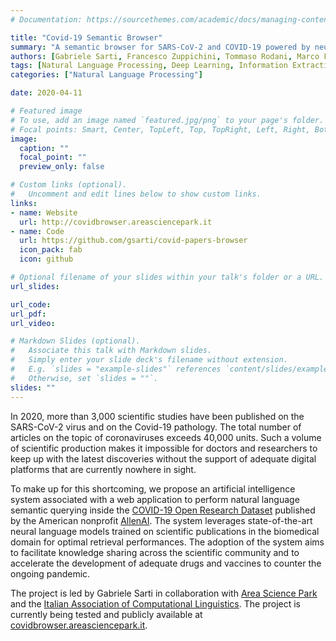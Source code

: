 ```yaml
---
# Documentation: https://sourcethemes.com/academic/docs/managing-content/

title: "Covid-19 Semantic Browser"
summary: "A semantic browser for SARS-CoV-2 and COVID-19 powered by neural language models."
authors: [Gabriele Sarti, Francesco Zuppichini, Tommaso Rodani, Marco Franzon, Mirko Lai]
tags: [Natural Language Processing, Deep Learning, Information Extraction, Kaggle Competition, AREA Science Park, Italian Association for Computational Linguistics]
categories: ["Natural Language Processing"]

date: 2020-04-11

# Featured image
# To use, add an image named `featured.jpg/png` to your page's folder. 
# Focal points: Smart, Center, TopLeft, Top, TopRight, Left, Right, BottomLeft, Bottom, BottomRight.
image:
  caption: ""
  focal_point: ""
  preview_only: false

# Custom links (optional).
#   Uncomment and edit lines below to show custom links.
links:
- name: Website
  url: http://covidbrowser.areasciencepark.it
- name: Code
  url: https://github.com/gsarti/covid-papers-browser
  icon_pack: fab
  icon: github

# Optional filename of your slides within your talk's folder or a URL.
url_slides:

url_code:
url_pdf: 
url_video:

# Markdown Slides (optional).
#   Associate this talk with Markdown slides.
#   Simply enter your slide deck's filename without extension.
#   E.g. `slides = "example-slides"` references `content/slides/example-slides.md`.
#   Otherwise, set `slides = ""`.
slides: ""
---
```


In 2020, more than 3,000 scientific studies have been published on the SARS-CoV-2 virus and on the Covid-19 pathology. The total number of articles on the topic of coronaviruses exceeds 40,000 units. Such a volume of scientific production makes it impossible for doctors and researchers to keep up with the latest discoveries without the support of adequate digital platforms that are currently nowhere in sight.

To make up for this shortcoming, we propose an artificial intelligence system associated with a web application to perform natural language semantic querying inside the [COVID-19 Open Research Dataset](https://pages.semanticscholar.org/coronavirus-research) published by the American nonprofit [AllenAI](https://allenai.org/). The system leverages state-of-the-art neural language models trained on scientific publications in the biomedical domain for optimal retrieval performances. The adoption of the system aims to facilitate knowledge sharing across the scientific community and to accelerate the development of adequate drugs and vaccines to counter the ongoing pandemic.

The project is led by Gabriele Sarti in collaboration with [Area Science Park](en.areasciencepark.it) and the [Italian Association of Computational Linguistics](ai-lc.it). The project is currently being tested and publicly available at [covidbrowser.areasciencepark.it](covidbrowser.areasciencepark.it).
